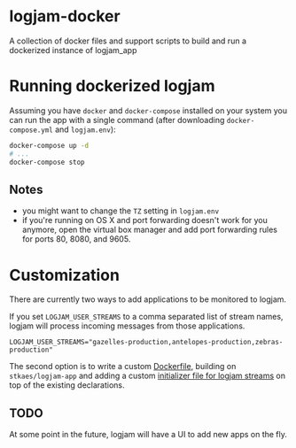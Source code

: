 # logjam-docker

A collection of docker files and support scripts to build and run a
dockerized instance of logjam_app

# Running dockerized logjam

Assuming you have `docker` and `docker-compose` installed on your
system you can run the app with a single command (after downloading
`docker-compose.yml` and `logjam.env`):

````bash
docker-compose up -d
# ...
docker-compose stop
````

## Notes

* you might want to change the `TZ` setting in `logjam.env`
* if you're running on OS X and port forwarding doesn't work for you
  anymore, open the virtual box manager and add port forwarding rules
  for ports 80, 8080, and 9605.

# Customization

There are currently two ways to add applications to be monitored to logjam.

If you set `LOGJAM_USER_STREAMS` to a comma separated list of stream
names, logjam will process incoming messages from those applications.

````
LOGJAM_USER_STREAMS="gazelles-production,antelopes-production,zebras-production"
````

The second option is to write a custom
[Dockerfile](example/Dockerfile), building on `stkaes/logjam-app` and
adding a custom
[initializer file for logjam streams](example/user_streams.rb) on top
of the existing declarations.

## TODO

At some point in the future, logjam will have a UI to add new apps on
the fly.
